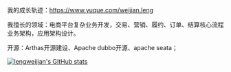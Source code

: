   
我的成长轨迹：https://www.yuque.com/weijian.leng

我擅长的领域：电商平台复杂业务开发，交易、营销、履约、订单、结算核心流程业务架构，应用架构设计。

开源：Arthas开源建设、Apache dubbo开源、apache seata；

[![lengweijian's GitHub stats](https://github-readme-stats.vercel.app/api?username=lengweijian)](https://github.com/anuraghazra/github-readme-stats)
